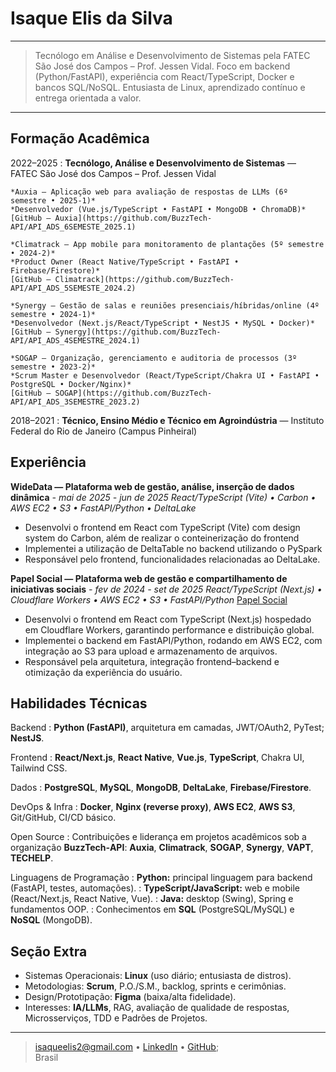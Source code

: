 # Isaque Elis da Silva

---

> Tecnólogo em Análise e Desenvolvimento de Sistemas pela FATEC São José dos Campos – Prof. Jessen Vidal.&#x20;
> Foco em backend (Python/FastAPI), experiência com React/TypeScript, Docker e bancos SQL/NoSQL.&#x20;
> Entusiasta de Linux, aprendizado contínuo e entrega orientada a valor.

---

## Formação Acadêmica

2022–2025
:   **Tecnólogo, Análise e Desenvolvimento de Sistemas** — FATEC São José dos Campos – Prof. Jessen Vidal

    *Auxia — Aplicação web para avaliação de respostas de LLMs (6º semestre • 2025-1)*
    *Desenvolvedor (Vue.js/TypeScript • FastAPI • MongoDB • ChromaDB)*
    [GitHub – Auxia](https://github.com/BuzzTech-API/API_ADS_6SEMESTE_2025.1)
    
    *Climatrack — App mobile para monitoramento de plantações (5º semestre • 2024-2)*
    *Product Owner (React Native/TypeScript • FastAPI • Firebase/Firestore)*
    [GitHub – Climatrack](https://github.com/BuzzTech-API/API_ADS_5SEMESTE_2024.2)

    *Synergy — Gestão de salas e reuniões presenciais/híbridas/online (4º semestre • 2024-1)*
    *Desenvolvedor (Next.js/React/TypeScript • NestJS • MySQL • Docker)*
    [GitHub – Synergy](https://github.com/BuzzTech-API/API_ADS_4SEMESTRE_2024.1)

    *SOGAP — Organização, gerenciamento e auditoria de processos (3º semestre • 2023-2)*
    *Scrum Master e Desenvolvedor (React/TypeScript/Chakra UI • FastAPI • PostgreSQL • Docker/Nginx)*
    [GitHub – SOGAP](https://github.com/BuzzTech-API/API_ADS_3SEMESTRE_2023.2)


2018–2021
:   **Técnico, Ensino Médio e Técnico em Agroindústria** — Instituto Federal do Rio de Janeiro (Campus Pinheiral)

## Experiência

**WideData — Plataforma web de gestão, análise, inserção de dados dinâmica** *- mai de 2025 - jun de 2025*
*React/TypeScript (Vite) • Carbon • AWS EC2 • S3 • FastAPI/Python • DeltaLake*

* Desenvolvi o frontend em React com TypeScript (Vite) com design system do Carbon, além de realizar o conteinerização do frontend
* Implementei a utilização de DeltaTable no backend utilizando o PySpark
* Responsável pelo frontend, funcionalidades relacionadas ao DeltaLake.


**Papel Social — Plataforma web de gestão e compartilhamento de iniciativas sociais** *- fev de 2024 - set de 2025*
*React/TypeScript (Next.js) • Cloudflare Workers • AWS EC2 • S3 • FastAPI/Python*
[Papel Social](https://papelsocial.com.br/)

* Desenvolvi o frontend em React com TypeScript (Next.js) hospedado em Cloudflare Workers, garantindo performance e distribuição global.
* Implementei o backend em FastAPI/Python, rodando em AWS EC2, com integração ao S3 para upload e armazenamento de arquivos.
* Responsável pela arquitetura, integração frontend–backend e otimização da experiência do usuário.

## Habilidades Técnicas

Backend
:   **Python (FastAPI)**, arquitetura em camadas, JWT/OAuth2, PyTest; **NestJS**.

Frontend
:   **React/Next.js**, **React Native**, **Vue.js**, **TypeScript**, Chakra UI, Tailwind CSS.

Dados
:   **PostgreSQL**, **MySQL**, **MongoDB**, **DeltaLake**, **Firebase/Firestore**.

DevOps & Infra
:   **Docker**, **Nginx (reverse proxy)**, **AWS EC2**, **AWS S3**, Git/GitHub, CI/CD básico.

Open Source
:   Contribuições e liderança em projetos acadêmicos sob a organização **BuzzTech‑API**:
**Auxia**, **Climatrack**, **SOGAP**, **Synergy**, **VAPT**, **TECHELP**.

Linguagens de Programação
:   **Python:** principal linguagem para backend (FastAPI, testes, automações).
:   **TypeScript/JavaScript:** web e mobile (React/Next.js, React Native, Vue).
:   **Java:** desktop (Swing), Spring e fundamentos OOP.
:   Conhecimentos em **SQL** (PostgreSQL/MySQL) e **NoSQL** (MongoDB).

## Seção Extra

* Sistemas Operacionais: **Linux** (uso diário; entusiasta de distros).
* Metodologias: **Scrum**, P.O./S.M., backlog, sprints e cerimônias.
* Design/Prototipação: **Figma** (baixa/alta fidelidade).
* Interesses: **IA/LLMs**, RAG, avaliação de qualidade de respostas, Microsserviços, TDD e Padrões de Projetos.

---

> [isaqueelis2@gmail.com](mailto:isaqueelis2@gmail.com) • [LinkedIn](https://www.linkedin.com/in/isaque-elis-da-silva-2a4087226/) • [GitHub](https://github.com/KhovetS2);\
> Brasil

